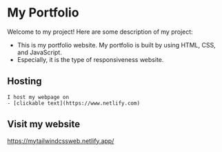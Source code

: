 # My Portfolio

Welcome to my project! Here are some description of my project:
  - This is my portfolio website. My portfolio is built by using HTML, CSS, and JavaScript.
  - Especially, it is the type of responsiveness website.
  
## Hosting
    I host my webpage on 
    - [clickable text](https://www.netlify.com)

## Visit my website
   https://mytailwindcssweb.netlify.app/
